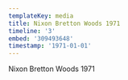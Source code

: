 ```yaml
---
templateKey: media
title: Nixon Bretton Woods 1971
timeline: '3'
embed: '309493648'
timestamp: '1971-01-01'
---
```

Nixon Bretton Woods 1971
